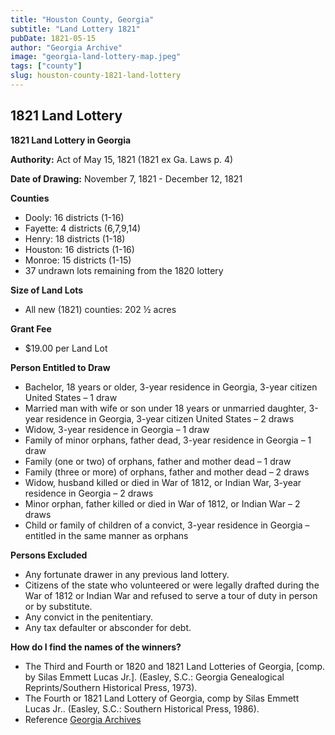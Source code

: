 ```yaml
---
title: "Houston County, Georgia"
subtitle: "Land Lottery 1821"
pubDate: 1821-05-15
author: "Georgia Archive"
image: "georgia-land-lottery-map.jpeg"
tags: ["county"]
slug: houston-county-1821-land-lottery
---
```


## 1821 Land Lottery

**1821 Land Lottery in Georgia**

**Authority:** Act of May 15, 1821 (1821 ex Ga. Laws p. 4)

**Date of Drawing:** November 7, 1821 - December 12, 1821

**Counties**

- Dooly: 16 districts (1-16)
- Fayette: 4 districts (6,7,9,14)
- Henry: 18 districts (1-18)
- Houston: 16 districts (1-16)
- Monroe: 15 districts (1-15)
- 37 undrawn lots remaining from the 1820 lottery

**Size of Land Lots**

- All new (1821) counties: 202 ½ acres

**Grant Fee**

- $19.00 per Land Lot

**Person Entitled to Draw**

- Bachelor, 18 years or older, 3-year residence in Georgia, 3-year citizen United States – 1 draw
- Married man with wife or son under 18 years or unmarried daughter, 3-year residence in Georgia, 3-year citizen United States – 2 draws
- Widow, 3-year residence in Georgia – 1 draw
- Family of minor orphans, father dead, 3-year residence in Georgia – 1 draw
- Family (one or two) of orphans, father and mother dead – 1 draw
- Family (three or more) of orphans, father and mother dead – 2 draws
- Widow, husband killed or died in War of 1812, or Indian War, 3-year residence in Georgia – 2 draws
- Minor orphan, father killed or died in War of 1812, or Indian War – 2 draws
- Child or family of children of a convict, 3-year residence in Georgia – entitled in the same manner as orphans

**Persons Excluded**

- Any fortunate drawer in any previous land lottery.
- Citizens of the state who volunteered or were legally drafted during the War of 1812 or Indian War and refused to serve a tour of duty in person or by substitute.
- Any convict in the penitentiary.
- Any tax defaulter or absconder for debt.

**How do I find the names of the winners?**

- The Third and Fourth or 1820 and 1821 Land Lotteries of Georgia, \[comp. by Silas Emmett Lucas Jr.\]. (Easley, S.C.: Georgia Genealogical Reprints/Southern Historical Press, 1973).
- The Fourth or 1821 Land Lottery of Georgia, comp by Silas Emmett Lucas Jr.. (Easley, S.C.: Southern Historical Press, 1986).
- Reference [Georgia Archives](https://www.georgiaarchives.org/research/1821_land_lottery)
